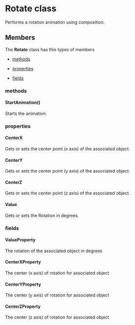 
# Rotate class

Performs a rotation animation using composition.

## Members

The **Rotate** class has this types of members

* [methods](#methods)

* [properties](#properties)

* [fields](#fields)

### methods

#### StartAnimation()

Starts the animation.

### properties

#### CenterX

Gets or sets the center point (x axis) of the associated object.

#### CenterY

Gets or sets the center point (y axis) of the associated object.

#### CenterZ

Gets or sets the center point (z axis) of the associated object.

#### Value

Gets or sets the Rotation in degrees.

### fields

#### ValueProperty

The rotation of the associated object in degrees

#### CenterXProperty

The center (x axis) of rotation for associated object

#### CenterYProperty

The center (y axis) of rotation for associated object

#### CenterZProperty

The center (z axis) of rotation for associated object
